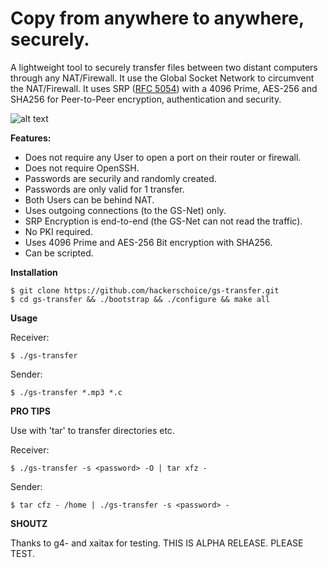 # Copy from anywhere to anywhere, securely.

A lightweight tool to securely transfer files between two distant computers through any NAT/Firewall. It use the Global Socket Network to circumvent the NAT/Firewall. It uses SRP ([RFC 5054](https://tools.ietf.org/html/rfc5054)) with a 4096 Prime, AES-256 and SHA256 for Peer-to-Peer encryption, authentication and security.

![alt text](https://github.com/hackerschoice/gs-transfer/blob/master/img/gst-ss.png?raw=true)

**Features:**
- Does not require any User to open a port on their router or firewall.
- Does not require OpenSSH.
- Passwords are securily and randomly created.
- Passwords are only valid for 1 transfer.
- Both Users can be behind NAT.
- Uses outgoing connections (to the GS-Net) only.
- SRP Encryption is end-to-end (the GS-Net can not read the traffic).
- No PKI required.
- Uses 4096 Prime and AES-256 Bit encryption with SHA256.
- Can be scripted.

**Installation**
```ShellSession
$ git clone https://github.com/hackerschoice/gs-transfer.git
$ cd gs-transfer && ./bootstrap && ./configure && make all
```

**Usage**

Receiver:
```ShellSession
$ ./gs-transfer
```

Sender:
```ShellSession
$ ./gs-transfer *.mp3 *.c
```

**PRO TIPS**

Use with 'tar' to transfer directories etc. 

Receiver:
```ShellSession
$ ./gs-transfer -s <password> -O | tar xfz -
```

Sender:
```ShellSession
$ tar cfz - /home | ./gs-transfer -s <password> -
```



**SHOUTZ**

Thanks to g4- and xaitax for testing. THIS IS ALPHA RELEASE. PLEASE TEST.
